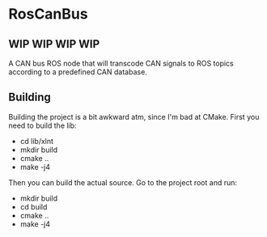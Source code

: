 # RosCanBus
## WIP WIP WIP WIP 

A CAN bus ROS node that will transcode CAN signals to ROS topics according to a predefined CAN database.


## Building 
Building the project is a bit awkward atm, since I'm bad at CMake.
First you need to build the lib:
- cd lib/xlnt
- mkdir build
- cmake ..
- make -j4

Then you can build the actual source. Go to the project root and run:

- mkdir build
- cd build 
- cmake ..
- make -j4


